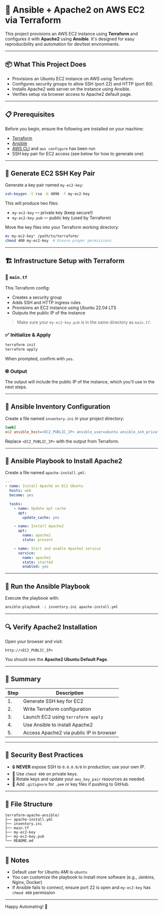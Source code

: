 
# 🚀 Ansible + Apache2 on AWS EC2 via Terraform

This project provisions an AWS EC2 instance using **Terraform** and configures it with **Apache2** using **Ansible**. It's designed for easy reproducibility and automation for dev/test environments.

---

## 📦 What This Project Does

- Provisions an Ubuntu EC2 instance on AWS using Terraform.
- Configures security groups to allow SSH (port 22) and HTTP (port 80).
- Installs Apache2 web server on the instance using Ansible.
- Verifies setup via browser access to Apache2 default page.

---

## 📋 Prerequisites

Before you begin, ensure the following are installed on your machine:

- [Terraform](https://www.terraform.io/downloads)
- [Ansible](https://docs.ansible.com/ansible/latest/installation_guide/intro_installation.html)
- [AWS CLI](https://docs.aws.amazon.com/cli/latest/userguide/install-cliv2.html) and `aws configure` has been run
- SSH key pair for EC2 access (see below for how to generate one)

---

## 🔑 Generate EC2 SSH Key Pair

Generate a key pair named `my-ec2-key`:

```bash
ssh-keygen -t rsa -b 4096 -f my-ec2-key
```

This will produce two files:
- `my-ec2-key` — private key (keep secure!)
- `my-ec2-key.pub` — public key (used by Terraform)

Move the key files into your Terraform working directory:

```bash
mv my-ec2-key* /path/to/terraform/
chmod 400 my-ec2-key  # Ensure proper permissions
```

---

## 🏗️ Infrastructure Setup with Terraform

### 📁 `main.tf`

This Terraform config:
- Creates a security group
- Adds SSH and HTTP ingress rules
- Provisions an EC2 instance using Ubuntu 22.04 LTS
- Outputs the public IP of the instance

> Make sure your `my-ec2-key.pub` is in the same directory as `main.tf`.

### ✅ Initialize & Apply

```bash
terraform init
terraform apply
```

When prompted, confirm with `yes`.

### 🌐 Output

The output will include the public IP of the instance, which you'll use in the next steps.

---

## 📁 Ansible Inventory Configuration

Create a file named `inventory.ini` in your project directory:

```ini
[web]
ec2 ansible_host=<EC2_PUBLIC_IP> ansible_user=ubuntu ansible_ssh_private_key_file=./my-ec2-key
```

Replace `<EC2_PUBLIC_IP>` with the output from Terraform.

---

## 📜 Ansible Playbook to Install Apache2

Create a file named `apache-install.yml`:

```yaml
---
- name: Install Apache on EC2 Ubuntu
  hosts: web
  become: yes

  tasks:
    - name: Update apt cache
      apt:
        update_cache: yes

    - name: Install Apache2
      apt:
        name: apache2
        state: present

    - name: Start and enable Apache2 service
      service:
        name: apache2
        state: started
        enabled: yes
```

---

## 🚀 Run the Ansible Playbook

Execute the playbook with:

```bash
ansible-playbook -i inventory.ini apache-install.yml
```

---

## 🔍 Verify Apache2 Installation

Open your browser and visit:

```
http://<EC2_PUBLIC_IP>
```

You should see the **Apache2 Ubuntu Default Page**.

---

## 🧠 Summary

| Step | Description |
|------|-------------|
| 1. | Generate SSH key for EC2 |
| 2. | Write Terraform configuration |
| 3. | Launch EC2 using `terraform apply` |
| 4. | Use Ansible to install Apache2 |
| 5. | Access Apache2 via public IP in browser |

---

## 🔐 Security Best Practices

- 🔒 **NEVER** expose SSH to `0.0.0.0/0` in production; use your own IP.
- 📁 Use `chmod 400` on private keys.
- 🔁 Rotate keys and update your `aws_key_pair` resources as needed.
- 🔐 Add `.gitignore` for `.pem` or key files if pushing to GitHub.

---

## 📂 File Structure

```
terraform-apache-ansible/
├── apache-install.yml
├── inventory.ini
├── main.tf
├── my-ec2-key
├── my-ec2-key.pub
└── README.md
```

---

## 📌 Notes

- Default user for Ubuntu AMI is `ubuntu`
- You can customize the playbook to install more software (e.g., Jenkins, Nginx, Docker)
- If Ansible fails to connect, ensure port 22 is open and `my-ec2-key` has `chmod 400` permission

---

Happy Automating! 🎯
